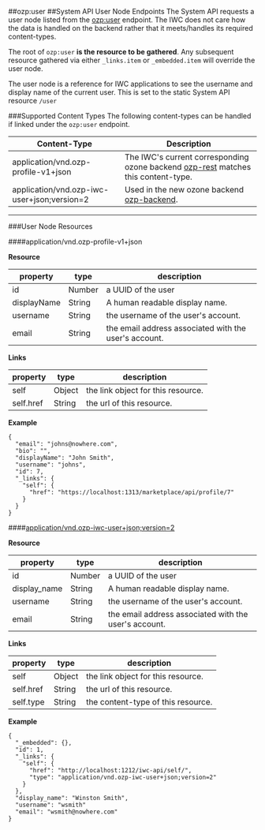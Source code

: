 ##ozp:user
##System API User Node Endpoints
The System API requests a user node listed from the [ozp:user](overview.md) endpoint. The IWC does not care
how the data is handled on the backend rather that it meets/handles its required content-types.


The root of `ozp:user` **is the resource to be gathered**. Any subsequent resource gathered via either
`_links.item` or `_embedded.item` will override the user node.

The user node is a reference for IWC applications to see the username and display name of the current user. This is
set to the static System API resource `/user`

###Supported Content Types
The following content-types can be handled if linked under the `ozp:user` endpoint.

| Content-Type| Description|
|-------------|------------|
|application/vnd.ozp-profile-v1+json| The IWC's current corresponding ozone backend [ozp-rest](https://github.com/aml-development/ozp-rest) matches this content-type.|
|application/vnd.ozp-iwc-user+json;version=2| Used in the new ozone backend [ozp-backend](https://github.com/ozoneplatform/ozp-backend).|

***
###User Node Resources

####application/vnd.ozp-profile-v1+json

**Resource**

| property | type    | description                               |
|------------|---------|-------------------------------------------|
| id          | Number | a UUID of the user                        |
| displayName| String | A human readable display name.            |
| username    | String | the username of the user's account.       |
| email    | String | the email address associated with the user's account.       |

**Links**

| property   | type    | description                               |
|------------|---------|-------------------------------------------|
|  self                   | Object  | the link object for this resource.        |
|  self.href              | String  | the url of this resource.                 |

**Example**
```
{
  "email": "johns@nowhere.com",
  "bio": "",
  "displayName": "John Smith",
  "username": "johns",
  "id": 7,
  "_links": {
    "self": {
      "href": "https://localhost:1313/marketplace/api/profile/7"
    }
  }
}
```
####[application/vnd.ozp-iwc-user+json;version=2]()

**Resource**

| property    | type   | description                               |
|-------------|--------|-------------------------------------------|
| id          | Number | a UUID of the user                        |
| display_name| String | A human readable display name.            |
| username    | String | the username of the user's account.       |
| email    | String | the email address associated with the user's account.       |

**Links**

| property   | type    | description                               |
|------------|---------|-------------------------------------------|
|  self                   | Object  | the link object for this resource.        |
|  self.href              | String  | the url of this resource.                 |
|  self.type              | String  | the content-type of this resource.        |

**Example**
```
{
  "_embedded": {},
  "id": 1,
  "_links": {
    "self": {
      "href": "http://localhost:1212/iwc-api/self/",
      "type": "application/vnd.ozp-iwc-user+json;version=2"
    }
  },
  "display_name": "Winston Smith",
  "username": "wsmith"
  "email": "wsmith@nowhere.com"
}
```


